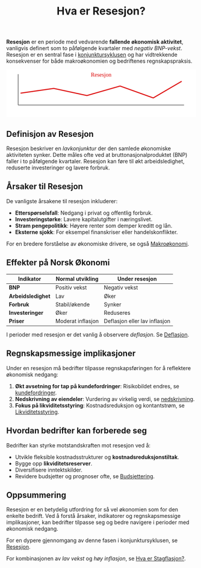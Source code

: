 ﻿---
title: "Hva er Resesjon?"
seoTitle: "Hva er Resesjon?"
description: '**Resesjon** er en periode med vedvarende **fallende økonomisk aktivitet**, vanligvis definert som to påfølgende kvartaler med *negativ BNP-vekst*. Resesjon ...'
summary: Hva resesjon er, vanlige årsaker, indikatorer og hvordan bedrifter tilpasser regnskapsføring i nedgangstider.
---

**Resesjon** er en periode med vedvarende **fallende økonomisk aktivitet**, vanligvis definert som to påfølgende kvartaler med *negativ BNP-vekst*. Resesjon er en sentral fase i [konjunktursyklusen](/blogs/regnskap/hva-er-konjunktur "Hva er Konjunktur? Komplett Guide til Konjunktursykluser og Økonomisk Planlegging") og har vidtrekkende konsekvenser for både makroøkonomien og bedriftenes regnskapspraksis.

![Illustrasjon av kurven under en resesjon](resesjon-image.svg)

## Definisjon av Resesjon

Resesjon beskriver en *lavkonjunktur* der den samlede økonomiske aktiviteten synker. Dette måles ofte ved at bruttonasjonalproduktet (BNP) faller i to påfølgende kvartaler. Resesjon kan føre til økt arbeidsledighet, reduserte investeringer og lavere forbruk.

## Årsaker til Resesjon

De vanligste årsakene til resesjon inkluderer:

* **Etterspørselsfall**: Nedgang i privat og offentlig forbruk.
* **Investeringstørke**: Lavere kapitalutgifter i næringslivet.
* **Stram pengepolitikk**: Høyere renter som demper kreditt og lån.
* **Eksterne sjokk**: For eksempel finanskriser eller handelskonflikter.

For en bredere forståelse av økonomiske drivere, se også [Makroøkonomi](/blogs/regnskap/makrookonomi "Makroøkonomi: Prinsipper og Betydning for Norsk Regnskap").

## Effekter på Norsk Økonomi

| Indikator              | Normal utvikling | Under resesjon        |
| ---------------------- | ---------------- | --------------------- |
| **BNP**                | Positiv vekst    | Negativ vekst         |
| **Arbeidsledighet**    | Lav              | Øker                  |
| **Forbruk**            | Stabil/økende    | Synker                |
| **Investeringer**      | Øker             | Reduseres             |
| **Priser**             | Moderat inflasjon| Deflasjon eller lav inflasjon |

I perioder med resesjon er det vanlig å observere *deflasjon*. Se [Deflasjon](/blogs/regnskap/hva-er-deflasjon "Hva er Deflasjon? Komplett Guide til Deflasjon i Regnskap og Økonomi").

## Regnskapsmessige implikasjoner

Under en resesjon må bedrifter tilpasse regnskapsføringen for å reflektere økonomisk nedgang:

1. **Økt avsetning for tap på kundefordringer**: Risikobildet endres, se [kundefordringer](/blogs/regnskap/hva-er-kundefordringer "Hva er Kundefordringer? Regnskapsføring og Styring").
2. **Nedskrivning av eiendeler**: Vurdering av virkelig verdi, se [nedskrivning](/blogs/regnskap/hva-er-nedskrivning "Hva er Nedskrivning? Regnskapsføring og Vurdering").
3. **Fokus på likviditetsstyring**: Kostnadsreduksjon og kontantstrøm, se [Likviditetsstyring](/blogs/regnskap/hva-er-likviditetsstyring "Hva er Likviditetsstyring? Metoder og Beste Praksis").

## Hvordan bedrifter kan forberede seg

Bedrifter kan styrke motstandskraften mot resesjon ved å:

* Utvikle fleksible kostnadsstrukturer og **kostnadsreduksjonstiltak**.
* Bygge opp **likviditetsreserver**.
* Diversifisere inntektskilder.
* Revidere budsjetter og prognoser ofte, se [Budsjettering](/blogs/regnskap/hva-er-budsjettering "Hva er Budsjettering? Komplett Guide til Budsjettplanlegging og Økonomisk Styring").

## Oppsummering

Resesjon er en betydelig utfordring for så vel økonomien som for den enkelte bedrift. Ved å forstå årsaker, indikatorer og regnskapsmessige implikasjoner, kan bedrifter tilpasse seg og bedre navigere i perioder med økonomisk nedgang.

For en dypere gjennomgang av denne fasen i konjunktursyklusen, se [Resesjon](/blogs/regnskap/resesjon "Hva er Resesjon? Betydning, årsaker og regnskapsmessige implikasjoner").

For kombinasjonen av *lav vekst* og *høy inflasjon*, se [Hva er Stagflasjon?](/blogs/regnskap/hva-er-stagflasjon "Hva er Stagflasjon? Forstå kombinasjonen av inflasjon og økonomisk stagnasjon").










